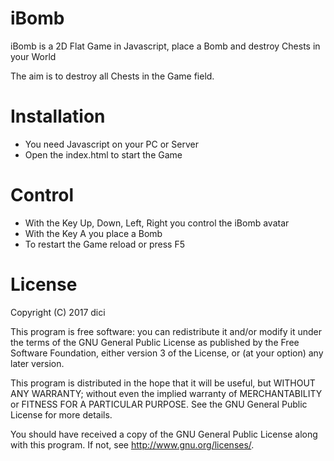 # iBomb
iBomb is a 2D Flat Game in Javascript, place a Bomb and destroy Chests in your World

The aim is to destroy all Chests in the Game field.

<h1>Installation</h1>

- You need Javascript on your PC or Server
- Open the index.html to start the Game

<h1>Control</h1>

- With the Key Up, Down, Left, Right you control the iBomb avatar
- With the Key A you place a Bomb
- To restart the Game reload or press F5

<h1>License</h1>

 Copyright (C) 2017 dici

 This program is free software: you can redistribute it and/or modify
 it under the terms of the GNU General Public License as published by
 the Free Software Foundation, either version 3 of the License, or
 (at your option) any later version.

 This program is distributed in the hope that it will be useful,
 but WITHOUT ANY WARRANTY; without even the implied warranty of
 MERCHANTABILITY or FITNESS FOR A PARTICULAR PURPOSE.  See the
 GNU General Public License for more details.

 You should have received a copy of the GNU General Public License
 along with this program.  If not, see <http://www.gnu.org/licenses/>.

